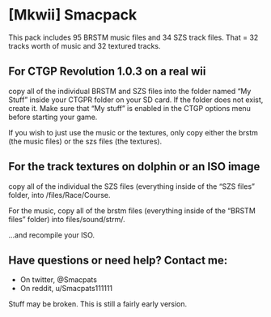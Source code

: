 # [Mkwii] Smacpack

This pack includes 95 BRSTM music files and 34 SZS track files. That = 32 tracks worth of music and 32 textured tracks.

## For CTGP Revolution 1.0.3 on a real wii

copy all of the individual BRSTM and SZS files into the folder named “My Stuff” inside your CTGPR folder on your SD card. If the folder does not exist,
create it. Make sure that “My stuff” is enabled in the CTGP options menu before starting your game.

If you wish to just use the music or the textures, only copy either the brstm (the music files) or the szs files (the textures).


## For the track textures on dolphin or an ISO image

copy all of the individual the SZS files (everything inside of the “SZS files” folder, into /files/Race/Course.

For the music, copy all of the brstm files (everything inside of the “BRSTM files” folder) into files/sound/strm/.

...and recompile your ISO.

## Have questions or need help? Contact me:

* On twitter, @Smacpats
* On reddit, u/Smacpats111111



Stuff may be broken. This is still a fairly early version. 
